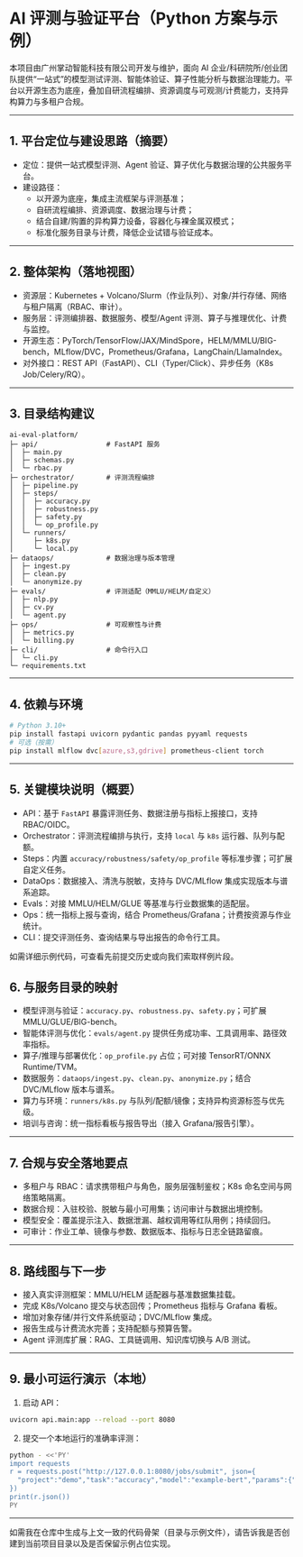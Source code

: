 # AI 评测与验证平台（Python 方案与示例）

本项目由广州掌动智能科技有限公司开发与维护，面向 AI 企业/科研院所/创业团队提供“一站式”的模型测试评测、智能体验证、算子性能分析与数据治理能力。平台以开源生态为底座，叠加自研流程编排、资源调度与可观测/计费能力，支持异构算力与多租户合规。

---

## 1. 平台定位与建设思路（摘要）

- 定位：提供一站式模型评测、Agent 验证、算子优化与数据治理的公共服务平台。
- 建设路径：
  - 以开源为底座，集成主流框架与评测基准；
  - 自研流程编排、资源调度、数据治理与计费；
  - 结合自建/购置的异构算力设备，容器化与裸金属双模式；
  - 标准化服务目录与计费，降低企业试错与验证成本。

---

## 2. 整体架构（落地视图）

- 资源层：Kubernetes + Volcano/Slurm（作业队列）、对象/并行存储、网络与租户隔离（RBAC、审计）。
- 服务层：评测编排器、数据服务、模型/Agent 评测、算子与推理优化、计费与监控。
- 开源生态：PyTorch/TensorFlow/JAX/MindSpore，HELM/MMLU/BIG-bench，MLflow/DVC，Prometheus/Grafana，LangChain/LlamaIndex。
- 对外接口：REST API（FastAPI）、CLI（Typer/Click）、异步任务（K8s Job/Celery/RQ）。

---

## 3. 目录结构建议

```text
ai-eval-platform/
├─ api/                 # FastAPI 服务
│  ├─ main.py
│  ├─ schemas.py
│  └─ rbac.py
├─ orchestrator/        # 评测流程编排
│  ├─ pipeline.py
│  ├─ steps/
│  │  ├─ accuracy.py
│  │  ├─ robustness.py
│  │  ├─ safety.py
│  │  └─ op_profile.py
│  └─ runners/
│     ├─ k8s.py
│     └─ local.py
├─ dataops/             # 数据治理与版本管理
│  ├─ ingest.py
│  ├─ clean.py
│  └─ anonymize.py
├─ evals/               # 评测适配（MMLU/HELM/自定义）
│  ├─ nlp.py
│  ├─ cv.py
│  └─ agent.py
├─ ops/                 # 可观察性与计费
│  ├─ metrics.py
│  └─ billing.py
├─ cli/                 # 命令行入口
│  └─ cli.py
└─ requirements.txt
```

---

## 4. 依赖与环境

```bash
# Python 3.10+
pip install fastapi uvicorn pydantic pandas pyyaml requests
# 可选（按需）
pip install mlflow dvc[azure,s3,gdrive] prometheus-client torch
```

---

## 5. 关键模块说明（概要）

- API：基于 `FastAPI` 暴露评测任务、数据注册与指标上报接口，支持 RBAC/OIDC。
- Orchestrator：评测流程编排与执行，支持 `local` 与 `k8s` 运行器、队列与配额。
- Steps：内置 `accuracy/robustness/safety/op_profile` 等标准步骤；可扩展自定义任务。
- DataOps：数据接入、清洗与脱敏，支持与 DVC/MLflow 集成实现版本与谱系追踪。
- Evals：对接 MMLU/HELM/GLUE 等基准与行业数据集的适配层。
- Ops：统一指标上报与查询，结合 Prometheus/Grafana；计费按资源与作业统计。
- CLI：提交评测任务、查询结果与导出报告的命令行工具。

如需详细示例代码，可查看先前提交历史或向我们索取样例片段。

## 6. 与服务目录的映射

- 模型评测与验证：`accuracy.py`、`robustness.py`、`safety.py`；可扩展 MMLU/GLUE/BIG-bench。
- 智能体评测与优化：`evals/agent.py` 提供任务成功率、工具调用率、路径效率指标。
- 算子/推理与部署优化：`op_profile.py` 占位；可对接 TensorRT/ONNX Runtime/TVM。
- 数据服务：`dataops/ingest.py`、`clean.py`、`anonymize.py`；结合 DVC/MLflow 版本与谱系。
- 算力与环境：`runners/k8s.py` 与队列/配额/镜像；支持异构资源标签与优先级。
- 培训与咨询：统一指标看板与报告导出（接入 Grafana/报告引擎）。

---

## 7. 合规与安全落地要点

- 多租户与 RBAC：请求携带租户与角色，服务层强制鉴权；K8s 命名空间与网络策略隔离。
- 数据合规：入驻校验、脱敏与最小可用集；访问审计与数据出境控制。
- 模型安全：覆盖提示注入、数据泄漏、越权调用等红队用例；持续回归。
- 可审计：作业工单、镜像与参数、数据版本、指标与日志全链路留痕。

---

## 8. 路线图与下一步

- 接入真实评测框架：MMLU/HELM 适配器与基准数据集挂载。
- 完成 K8s/Volcano 提交与状态回传；Prometheus 指标与 Grafana 看板。
- 增加对象存储/并行文件系统驱动；DVC/MLflow 集成。
- 报告生成与计费流水完善；支持配额与预算告警。
- Agent 评测库扩展：RAG、工具链调用、知识库切换与 A/B 测试。

---

## 9. 最小可运行演示（本地）

1) 启动 API：

```bash
uvicorn api.main:app --reload --port 8080
```

2) 提交一个本地运行的准确率评测：

```bash
python - <<'PY'
import requests
r = requests.post("http://127.0.0.1:8080/jobs/submit", json={
  "project":"demo","task":"accuracy","model":"example-bert","params":{"runner":"local"}
})
print(r.json())
PY
```

---

如需我在仓库中生成与上文一致的代码骨架（目录与示例文件），请告诉我是否创建到当前项目目录以及是否保留示例占位实现。
